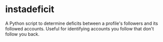 # instadeficit
A Python script to determine deficits between a profile's followers and its followed accounts. Useful for identifying accounts you follow that don't follow you back.
